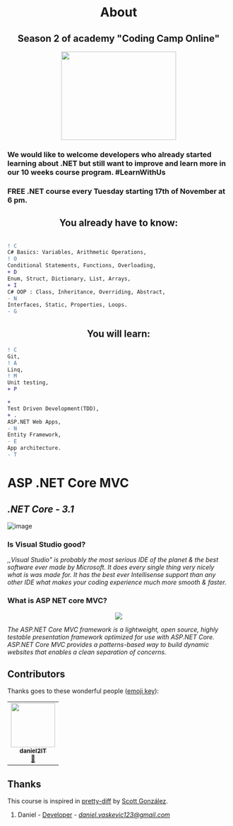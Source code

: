<h1 align="center"> About </h1>
<h2 align="center">Season 2 of academy "Coding Camp Online"</h2>

<p align="center">
    <img width="260" height="200" src="https://lh3.googleusercontent.com/nWof31opqhovhp3cWYIO-7m6eDvWFFdT1BBAOmDThVViJtmtHWwo3eD1VYxdB4yj9qiAGzM=s85">
</p>

### We would like to welcome developers who already started learning about .NET but still want to improve and learn more in our 10 weeks course program. #LearnWithUs

### FREE .NET course every Tuesday starting 17th of November at 6 pm.

<h2 align="center"> You already have to know: </h2>

```diff
       
! C
C# Basics: Variables, Arithmetic Operations,                      
! O
Conditional Statements, Functions, Overloading,    
+ D
Enum, Struct, Dictionary, List, Arrays,                                     
+ I 
C# OOP : Class, Inheritance, Overriding, Abstract, 
- N
Interfaces, Static, Properties, Loops.                    
- G
```

<h2 align="center"> You will learn: </h2>

```diff
! C
Git,                    
! A
Linq,
! M
Unit testing,                            
+ P 

+ 
Test Driven Development(TDD),
+ .
ASP.NET Web Apps,    
- N
Entity Framework, 
- E
App architecture. 
- T
```

# **ASP .NET Core MVC**

##  *.NET Core - 3.1*


![image](https://1000logos.net/wp-content/uploads/2020/08/Visual-Studio-Logo.png)

### Is Visual Studio good?



*,,Visual Studio" is probably the most serious IDE of the planet & the best software ever made by Microsoft. It does every single thing very nicely what is was made for. It has the best ever Intellisense support than any other IDE what makes your coding experience much more smooth & faster.*


### What is ASP NET core MVC?

<p align="center">
    <img  src="https://anascheriya.com/wp-content/uploads/2016/10/asp-net-core-logo-proposal.png">
</p>

*The ASP.NET Core MVC framework is a lightweight, open source, highly testable presentation framework optimized for use with ASP.NET Core. ASP.NET Core MVC provides a patterns-based way to build dynamic websites that enables a clean separation of concerns.*

## Contributors

Thanks goes to these wonderful people ([emoji key](https://allcontributors.org/docs/en/emoji-key)):

<table>
    <tr>
        <td align="center"><a href="https://github.com/daniel2IT"><img src="https://avatars3.githubusercontent.com/u/50612327?s=460&u=1614a57bfccd4ca1ee28e5920200b3b0f9bf15df&v=4" width="100px;" alt=""/><br /><sub><b>daniel2IT</b></sub></a><br /><a href="#maintenance-dsabanin" title="Maintenance">🚧</a></td>
    </tr>
</table>



## Thanks

This course is inspired in [pretty-diff](#) by
[Scott González](#).

1. Daniel - [Developer](https://www.greatsampleresume.com/job-responsibilities/it-developer-responsibilities/) - *daniel.vaskevic123@gmail.com*

